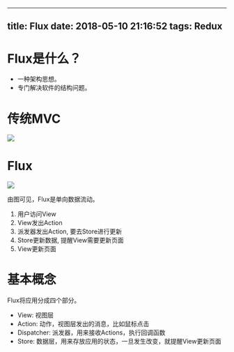 
---
title: Flux
date: 2018-05-10 21:16:52
tags: Redux
---



# Flux是什么？



* 一种架构思想。
* 专门解决软件的结构问题。

# 传统MVC

![](https://res.infoq.com/news/2014/05/facebook-mvc-flux/en/resources/flux-react-mvc.png)

# Flux

![](https://res.infoq.com/news/2014/05/facebook-mvc-flux/en/resources/flux-react.png)

由图可见，Flux是单向数据流动。
1. 用户访问View
1. View发出Action
1. 派发器发出Action, 要去Store进行更新
1. Store更新数据, 提醒View需要更新页面
1. View更新页面

# 基本概念
Flux将应用分成四个部分。
* View: 视图层
* Action: 动作，视图层发出的消息，比如鼠标点击
* Dispatcher: 派发器，用来接收Actions，执行回调函数
* Store: 数据层，用来存放应用的状态，一旦发生改变，就提醒View更新页面








